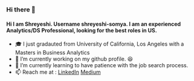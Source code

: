 ### Hi there 👋


#### Hi I am Shreyeshi. Username shreyeshi-somya. I am an experienced Analytics/DS Professional, looking for the best roles in US. 

- :mortar_board: I just gradauted from University of California, Los Angeles with a Masters in Business Analytics
- 🔭 I’m currently working on my github profile. :laughing:
- 🌱 I’m currently learning to have patience with the job search process. 
- :mailbox: Reach me at : [LinkedIn](https://www.linkedin.com/in/sshreyeshi/) [Medium](https://medium.com/@sshreyeshi) 
